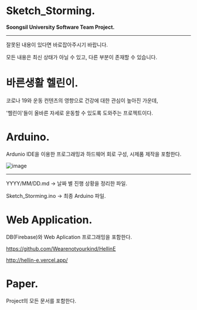 # Sketch_Storming.
**Soongsil University Software Team Project.**

*  * *

잘못된 내용이 있다면 바로잡아주시기 바랍니다.

모든 내용은 최신 상태가 아닐 수 있고, 다른 부분이 존재할 수 있습니다.

# 바른생활 헬린이.
코로나 19와 운동 컨텐츠의 영향으로 건강에 대한 관심이 높아진 가운데,

'헬린이'들이 올바른 자세로 운동할 수 있도록 도와주는 프로젝트이다.

# Arduino.
Ardunio IDE을 이용한 프로그래밍과 하드웨어 회로 구성, 시제품 제작을 포함한다.

![image](https://user-images.githubusercontent.com/66259854/101369949-3c4c4200-38ec-11eb-8939-7736ddd22f28.png)

* * *

YYYY/MM/DD.md → 날짜 별 진행 상황을 정리한 파일.

Sketch_Storming.ino → 최종 Arduino 파일.

# Web Application.
DB(Firebase)와 Web Aplication 프로그래밍을 포함한다.

https://github.com/Wearenotyourkind/HellinE

http://hellin-e.vercel.app/

# Paper.
Project의 모든 문서를 포함한다.

